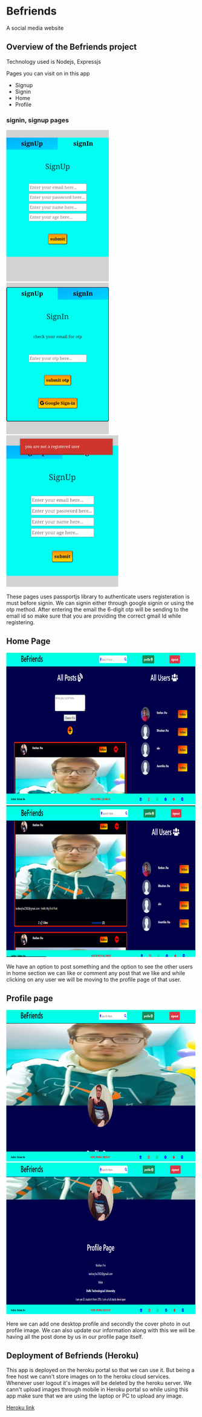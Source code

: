 # Befriends
A social media website


## Overview of the Befriends project

Technology used is Nodejs, Expressjs

Pages you can visit on in this app

* Signup
* Signin
* Home
* Profile

### signin, signup pages

<img src="assets/images/signup.jpeg" height="400"> <img src="assets/images/signin.jpeg" height="400">  <img src="assets/images/not_reg.jpeg" height="400">

These pages uses passportjs library to authenticate users registeration is must before signin.
We can signin either through google signin or using the otp method. After entering the email the 6-digit otp will be sending to the email id so make sure that you are providing the correct gmail Id while registering.



## Home Page

<img src="assets/images/home1.png" height="400" width="500"> <img src="assets/images/home2.png" height="400" width="500">  

We have an option to post something and the option to see the other users in home section we can like or comment any post that we like and while clicking on any user we will be moving to the profile page of that user.



## Profile page

<img src="assets/images/profile1.png" height="400" width="500"> <img src="assets/images/profile2.png" height="400" width="500">  

Here we can add one desktop profile and secondly the cover photo in out profile image. We can also update our information along with this we will be having all the post done by us in our profile page itself.

## Deployment of Befriends (Heroku)

This app is deployed on the heroku portal so that we can use it. But being a free host we cann't store images on to the heroku cloud services. Whenever user logout it's images will be deleted by the heroku server. We cann't upload images through mobile in Heroku portal so while using this app make sure that we are using the laptop or PC to upload any image.


[Heroku link]([http://localhost:3800/user/signin](https://befriends-keshav.herokuapp.com/))

